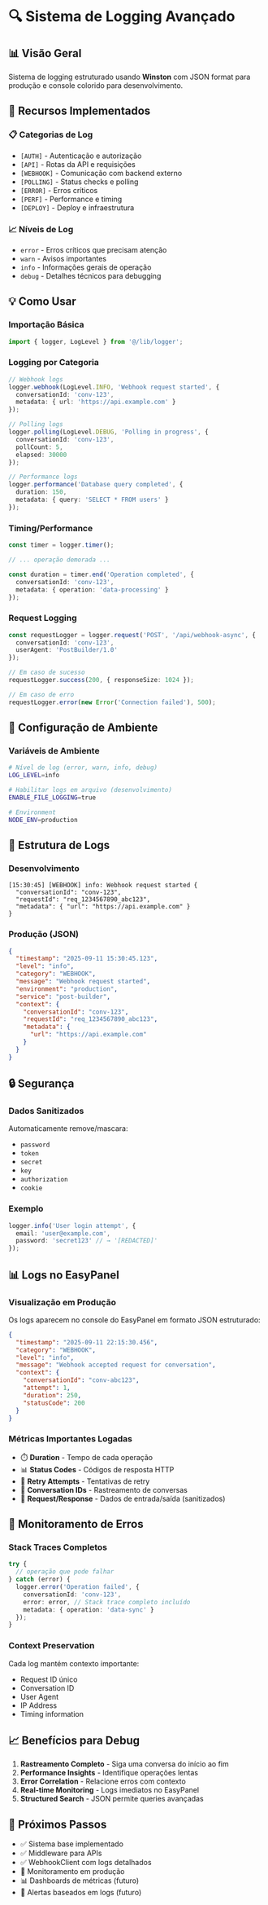 # 🔍 Sistema de Logging Avançado

## 📊 **Visão Geral**

Sistema de logging estruturado usando **Winston** com JSON format para produção e console colorido para desenvolvimento.

## 🚀 **Recursos Implementados**

### **📋 Categorias de Log**
- `[AUTH]` - Autenticação e autorização
- `[API]` - Rotas da API e requisições
- `[WEBHOOK]` - Comunicação com backend externo
- `[POLLING]` - Status checks e polling
- `[ERROR]` - Erros críticos
- `[PERF]` - Performance e timing
- `[DEPLOY]` - Deploy e infraestrutura

### **📈 Níveis de Log**
- `error` - Erros críticos que precisam atenção
- `warn` - Avisos importantes
- `info` - Informações gerais de operação
- `debug` - Detalhes técnicos para debugging

## 💡 **Como Usar**

### **Importação Básica**
```typescript
import { logger, LogLevel } from '@/lib/logger';
```

### **Logging por Categoria**
```typescript
// Webhook logs
logger.webhook(LogLevel.INFO, 'Webhook request started', {
  conversationId: 'conv-123',
  metadata: { url: 'https://api.example.com' }
});

// Polling logs
logger.polling(LogLevel.DEBUG, 'Polling in progress', {
  conversationId: 'conv-123',
  pollCount: 5,
  elapsed: 30000
});

// Performance logs
logger.performance('Database query completed', {
  duration: 150,
  metadata: { query: 'SELECT * FROM users' }
});
```

### **Timing/Performance**
```typescript
const timer = logger.timer();

// ... operação demorada ...

const duration = timer.end('Operation completed', {
  conversationId: 'conv-123',
  metadata: { operation: 'data-processing' }
});
```

### **Request Logging**
```typescript
const requestLogger = logger.request('POST', '/api/webhook-async', {
  conversationId: 'conv-123',
  userAgent: 'PostBuilder/1.0'
});

// Em caso de sucesso
requestLogger.success(200, { responseSize: 1024 });

// Em caso de erro
requestLogger.error(new Error('Connection failed'), 500);
```

## 🔧 **Configuração de Ambiente**

### **Variáveis de Ambiente**
```bash
# Nível de log (error, warn, info, debug)
LOG_LEVEL=info

# Habilitar logs em arquivo (desenvolvimento)
ENABLE_FILE_LOGGING=true

# Environment
NODE_ENV=production
```

## 📁 **Estrutura de Logs**

### **Desenvolvimento**
```
[15:30:45] [WEBHOOK] info: Webhook request started {
  "conversationId": "conv-123",
  "requestId": "req_1234567890_abc123",
  "metadata": { "url": "https://api.example.com" }
}
```

### **Produção (JSON)**
```json
{
  "timestamp": "2025-09-11 15:30:45.123",
  "level": "info",
  "category": "WEBHOOK",
  "message": "Webhook request started",
  "environment": "production",
  "service": "post-builder",
  "context": {
    "conversationId": "conv-123",
    "requestId": "req_1234567890_abc123",
    "metadata": {
      "url": "https://api.example.com"
    }
  }
}
```

## 🔒 **Segurança**

### **Dados Sanitizados**
Automaticamente remove/mascara:
- `password`
- `token`
- `secret`
- `key`
- `authorization`
- `cookie`

### **Exemplo**
```typescript
logger.info('User login attempt', {
  email: 'user@example.com',
  password: 'secret123' // → '[REDACTED]'
});
```

## 📊 **Logs no EasyPanel**

### **Visualização em Produção**
Os logs aparecem no console do EasyPanel em formato JSON estruturado:

```json
{
  "timestamp": "2025-09-11 22:15:30.456",
  "category": "WEBHOOK",
  "level": "info",
  "message": "Webhook accepted request for conversation",
  "context": {
    "conversationId": "conv-abc123",
    "attempt": 1,
    "duration": 250,
    "statusCode": 200
  }
}
```

### **Métricas Importantes Logadas**
- ⏱️ **Duration** - Tempo de cada operação
- 📊 **Status Codes** - Códigos de resposta HTTP
- 🔄 **Retry Attempts** - Tentativas de retry
- 🎯 **Conversation IDs** - Rastreamento de conversas
- 💾 **Request/Response** - Dados de entrada/saída (sanitizados)

## 🚨 **Monitoramento de Erros**

### **Stack Traces Completos**
```typescript
try {
  // operação que pode falhar
} catch (error) {
  logger.error('Operation failed', {
    conversationId: 'conv-123',
    error: error, // Stack trace completo incluído
    metadata: { operation: 'data-sync' }
  });
}
```

### **Context Preservation**
Cada log mantém contexto importante:
- Request ID único
- Conversation ID
- User Agent
- IP Address
- Timing information

## 📈 **Benefícios para Debug**

1. **Rastreamento Completo** - Siga uma conversa do início ao fim
2. **Performance Insights** - Identifique operações lentas
3. **Error Correlation** - Relacione erros com contexto
4. **Real-time Monitoring** - Logs imediatos no EasyPanel
5. **Structured Search** - JSON permite queries avançadas

## 🎯 **Próximos Passos**

- ✅ Sistema base implementado
- ✅ Middleware para APIs
- ✅ WebhookClient com logs detalhados
- 🔄 Monitoramento em produção
- 📊 Dashboards de métricas (futuro)
- 🚨 Alertas baseados em logs (futuro)